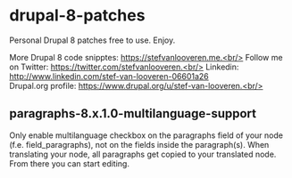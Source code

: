 # drupal-8-patches
Personal Drupal 8 patches free to use. Enjoy.  
  
More Drupal 8 code snipptes: https://stefvanlooveren.me.<br/>
Follow me on Twitter: https://twitter.com/stefvanlooveren.<br/>
Linkedin: http://www.linkedin.com/stef-van-looveren-06601a26<br>
Drupal.org profile: https://www.drupal.org/u/stef-van-looveren.<br/>
## paragraphs-8.x.1.0-multilanguage-support ##
Only enable multilanguage checkbox on the paragraphs field of your node (f.e. field_paragraphs), not on the fields inside the paragraph(s). When translating your node, all paragraphs get copied to your translated node. From there you can start editing. 

